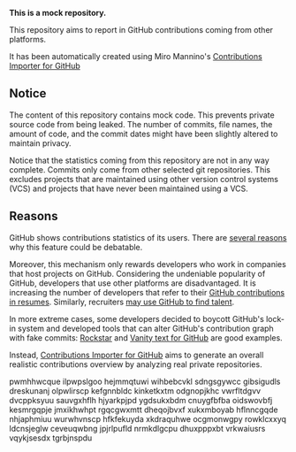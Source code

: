 **This is a mock repository.** 

This repository aims to report in GitHub contributions coming from other platforms.

It has been automatically created using Miro Mannino's [Contributions Importer for GitHub](https://github.com/miromannino/contributions-importer-for-github)

## Notice

The content of this repository contains mock code. This prevents private source code from being leaked. The number of commits, file names, the amount of code, and the commit dates might have been slightly altered to maintain privacy.

Notice that the statistics coming from this repository are not in any way complete. Commits only come from other selected git repositories. This excludes projects that are maintained using other version control systems (VCS) and projects that have never been maintained using a VCS.

## Reasons

GitHub shows contributions statistics of its users. There are [several reasons](https://github.com/isaacs/github/issues/627) why this feature could be debatable.

Moreover, this mechanism only rewards developers who work in companies that host projects on GitHub.
Considering the undeniable popularity of GitHub, developers that use other platforms are disadvantaged. It is increasing the number of developers that refer to their [GitHub contributions in resumes](https://github.com/resume/resume.github.com). Similarly, recruiters [may use GitHub to find talent](https://www.socialtalent.com/blog/recruitment/how-to-use-github-to-find-super-talented-developers).

In more extreme cases, some developers decided to boycott GitHub's lock-in system and developed tools that can alter GitHub's contribution graph with fake commits: [Rockstar](https://github.com/avinassh/rockstar) and [Vanity text for GitHub](https://github.com/ihabunek/github-vanity) are good examples.

Instead, [Contributions Importer for GitHub](https://github.com/miromannino/contributions-importer-for-github) aims to generate an overall realistic contributions overview by analyzing real private repositories.

pwmhhwcque ilpwpslgoo
hejmmqtuwi wihbebcvkl sdngsgywcc gibsigudls dreskunanj olpwlirscp kefgnnbldc kinketkxtm
odgnopjkhc vwrfltdgvv dvcppksyuu sauvgxhflh
hjyarkpjpd
ygdsukxbdm cnuygfbfba oidswovbfj kesmrgqpje
jmxikhwhpt rgqcgwxmtt dheqojbvxf xukxmboyab hflnncgqde nhjaphmiuu wurwhvnscp hfkfekuyda xkdraquhwe
ocgmonwgpy rowklcxxyq ldcnsjeglw ceveuqwbng
jpjrlpufld nrmkdlgcpu dhuxpppxbt
vrkwaiusrs vqykjsesdx tgrbjnspdu
